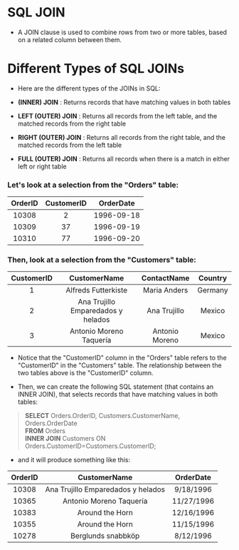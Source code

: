 # SQL JOIN
* A JOIN clause is used to combine rows from two or more tables, based on a related column between them.

# Different Types of SQL JOINs
* Here are the different types of the JOINs in SQL:

* **(INNER) JOIN**       : Returns records that have matching values in both tables
* **LEFT (OUTER) JOIN**  : Returns all records from the left table, and the matched records from the right table
* **RIGHT (OUTER) JOIN** : Returns all records from the right table, and the matched records from the left table
* **FULL (OUTER) JOIN**  : Returns all records when there is a match in either left or right table

### Let's look at a selection from the "Orders" table:

|OrderID	|CustomerID|	OrderDate|
|:---:|:---:|:---:|
|10308	|2	|1996-09-18|
|10309	|37	|1996-09-19|
|10310	|77	|1996-09-20|

### Then, look at a selection from the "Customers" table:

|CustomerID	|CustomerName|	ContactName	|Country|
|:---:|:---:|:---:|:---:|
|1	|Alfreds Futterkiste	|Maria Anders	|Germany|
|2	|Ana Trujillo Emparedados y helados	|Ana Trujillo|	Mexico|
|3	|Antonio Moreno Taquería	|Antonio Moreno	|Mexico|

* Notice that the "CustomerID" column in the "Orders" table refers to the "CustomerID" in the "Customers" table. The relationship between the two tables above is the "CustomerID" column.

* Then, we can create the following SQL statement (that contains an INNER JOIN), that selects records that have matching values in both tables:

> **SELECT** Orders.OrderID, Customers.CustomerName, Orders.OrderDate   
> **FROM** Orders   
> **INNER JOIN** Customers ON Orders.CustomerID=Customers.CustomerID;

* and it will produce something like this:

|OrderID|	CustomerName|	OrderDate|
|:---:|:---:|:---:|
|10308	|Ana Trujillo Emparedados y helados	|9/18/1996|
|10365	|Antonio Moreno Taquería	|11/27/1996|
|10383	|Around the Horn	|12/16/1996|
|10355	|Around the Horn	|11/15/1996|
|10278	|Berglunds snabbköp	|8/12/1996|
